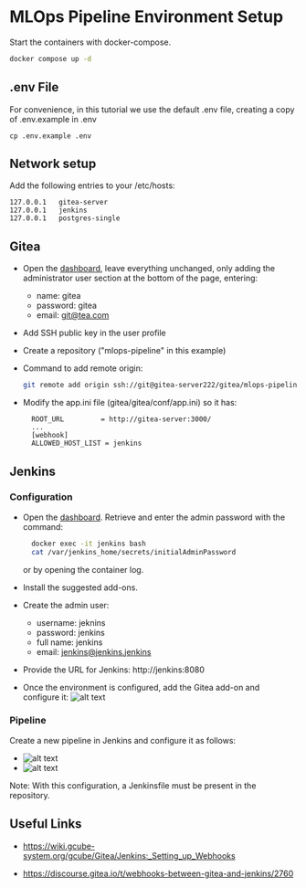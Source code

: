 
# MLOps Pipeline Environment Setup

Start the containers with docker-compose.
```bash
docker compose up -d
```

## .env File

For convenience, in this tutorial we use the default .env file, creating a copy of .env.example in .env
```
cp .env.example .env
```

## Network setup
Add the following entries to your /etc/hosts:
```
127.0.0.1	gitea-server
127.0.0.1	jenkins
127.0.0.1	postgres-single
```

## Gitea
- Open the [dashboard](gitea-server:3000), leave everything unchanged, only adding the administrator user section at the bottom of the page, entering:
    - name: gitea
    - password: gitea
    - email: git@tea.com
- Add SSH public key in the user profile
- Create a repository ("mlops-pipeline" in this example)
- Command to add remote origin:
    ```bash
    git remote add origin ssh://git@gitea-server222/gitea/mlops-pipeline.git
    ```
- Modify the app.ini file (gitea/gitea/conf/app.ini) so it has:

        ROOT_URL         = http://gitea-server:3000/
        ...
        [webhook]
        ALLOWED_HOST_LIST = jenkins
    

## Jenkins

### Configuration
- Open the [dashboard](jenkins:8080). Retrieve and enter the admin password with the command:
  ```bash
    docker exec -it jenkins bash
    cat /var/jenkins_home/secrets/initialAdminPassword
    ```
    or by opening the container log.

- Install the suggested add-ons.
- Create the admin user:
    - username: jeknins
    - password: jenkins
    - full name: jenkins
    - email: jenkins@jenkins.jenkins
- Provide the URL for Jenkins: http://jenkins:8080
- Once the environment is configured, add the Gitea add-on and configure it:
![alt text](img/gitea-jenkins.png "Gitea Add-on Configuration")

### Pipeline
Create a new pipeline in Jenkins and configure it as follows:
- ![alt text](img/build-triggers.png "Build Triggers")
- ![alt text](img/pipeline.png "Pipeline Configuration")

Note: With this configuration, a Jenkinsfile must be present in the repository.


## Useful Links
- https://wiki.gcube-system.org/gcube/Gitea/Jenkins:_Setting_up_Webhooks

- https://discourse.gitea.io/t/webhooks-between-gitea-and-jenkins/2760